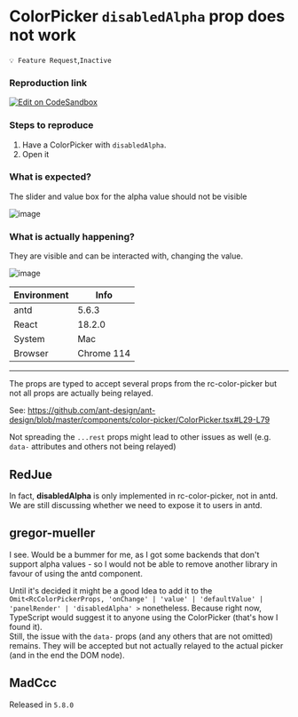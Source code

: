 # ColorPicker `disabledAlpha` prop does not work

`💡 Feature Request`,`Inactive`

### Reproduction link

[![Edit on CodeSandbox](https://codesandbox.io/static/img/play-codesandbox.svg)](https://codesandbox.io/s/antd-5-6-3-colorpicker-disabledalpha-not-working-drytyw?file=/demo.tsx)

### Steps to reproduce

1. Have a ColorPicker with `disabledAlpha`.
2. Open it

### What is expected?

The slider and value box for the alpha value should not be visible

![image](https://github.com/ant-design/ant-design/assets/28727932/257190a4-fa83-4645-af9b-c6bbcb7144ec)

### What is actually happening?

They are visible and can be interacted with, changing the value.

![image](https://github.com/ant-design/ant-design/assets/28727932/106c9be0-6a03-4269-8d79-c61cf6dbf7de)

| Environment | Info       |
| ----------- | ---------- |
| antd        | 5.6.3      |
| React       | 18.2.0     |
| System      | Mac        |
| Browser     | Chrome 114 |

---

The props are typed to accept several props from the rc-color-picker but not all props are actually being relayed.

See:
https://github.com/ant-design/ant-design/blob/master/components/color-picker/ColorPicker.tsx#L29-L79

Not spreading the `...rest` props might lead to other issues as well (e.g. `data-` attributes and others not being relayed)

<!-- generated by ant-design-issue-helper. DO NOT REMOVE -->

## RedJue

In fact, **disabledAlpha** is only implemented in rc-color-picker, not in antd. We are still discussing whether we need to expose it to users in antd.

## gregor-mueller

I see. Would be a bummer for me, as I got some backends that don't support alpha values - so I would not be able to remove another library in favour of using the antd component.

Until it's decided it might be a good Idea to add it to the `Omit<RcColorPickerProps, 'onChange' | 'value' | 'defaultValue' | 'panelRender' | 'disabledAlpha' >` nonetheless.
Because right now, TypeScript would suggest it to anyone using the ColorPicker (that's how I found it).  
Still, the issue with the `data-` props (and any others that are not omitted) remains. They will be accepted but not actually relayed to the actual picker (and in the end the DOM node).

## MadCcc

Released in `5.8.0`
